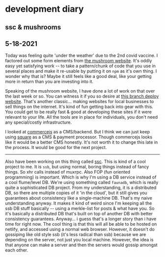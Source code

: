 # development diary

## ssc & mushrooms
## 5-18-2021

Today was feeling quite 'under the weather' due to the 2nd covid vaccine. I factored out some form elements from [the mushroom website](https://mycomoon.com/). It's oddly easy yet satisfying work -- to take a pattern/chunk of code that you use in several places and make it re-usable by putting it on `npm` as it's own thing. I wonder why that is? Maybe it still feels like a good deal, like your getting more in return than you are investing into it.

Speaking of the mushroom website, I have done a lot of work on that over the last week or so. You can witness it if you so desire at [this branch deploy website](https://tabs--mycomoon.netlify.app/). That's another classic... making websites for local businesses to sell things on the internet. It's kind of fun getting back into gear with this. You could get to be really fast & good at developing these sites if it were relevant to your life. All the tools are in place for individuals, you don't need any special/costly infrastructure.

I looked at [commercejs](https://commercejs.com/) as a CMS/backend. But I think we can just keep using [square](https://squareup.com/us/en) as a CMS & payment processor. Though commercejs looks like it would be a better CMS honestly. It's not worth it to change this late in the process. It would be good for the next project.

---------------------------------------
 
Also have been working on this thing called [ssc](https://github.com/nichoth/ssc-server). This is kind of a cool project to me. It is `ssb`, but using normal, boring things instead of fancy things. So xhr calls instead of muxrpc. Also FOP (fun oriented programming) is important. Which is why I'm using a DB service instead of a cool flume/level DB. We're using something called `faunadb`, which is really quite a sophisticated DB project. From my understanding, it is a distributed DB, so there are multiple copies of it 'in the cloud', but it still gives you guarantees about consistency like a single-machine DB. That's my naive understanding anyway. It makes it kind of weird since I'm keeping all the ssb DB stuff basically -- using a merkle-list for posts & what have you. So it's basically a distributed DB that's built on top of another DB with better consistency guarantees. Anyway… i guess that's a longer story than i have time for right now. The cool thing is that this will all be able to be hosted on netlify, and accessed using a normal web browser. However, it doesn't do gossiping like old style ssb (it's less radical than ssb) because we are depending on the server, not just you local machine. However, the idea is that anyone can make a server and then the servers would gossip amongst each other.


